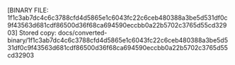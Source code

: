 [BINARY FILE: 1f1c3ab7dc4c6c3788cfd4d5865e1c6043fc22c6ceb480388a3be5d531df0c9f43563d681cdf86500d36f68ca694590eccbb0a22b5702c3765d55cd32903]
Stored copy: docs/converted-binary/1f1c3ab7dc4c6c3788cfd4d5865e1c6043fc22c6ceb480388a3be5d531df0c9f43563d681cdf86500d36f68ca694590eccbb0a22b5702c3765d55cd32903
